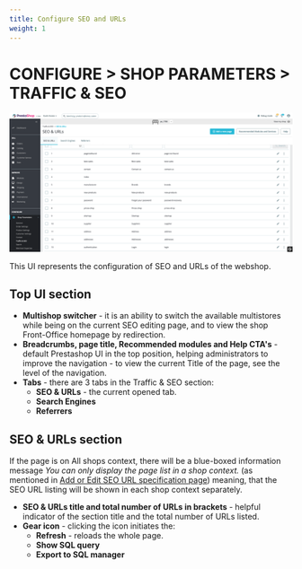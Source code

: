 ```yaml
---
title: Configure SEO and URLs
weight: 1
---
```

# CONFIGURE > SHOP PARAMETERS > TRAFFIC & SEO 

![SEO and URLs page in single Shop context](static/img/seo-and-urls.png)

This UI represents the configuration of SEO and URLs of the webshop.

## Top UI section

- **Multishop switcher** - it is an ability to switch the available multistores while being on the current SEO editing page, and to view the shop Front-Office homepage by redirection.
- **Breadcrumbs, page title, Recommended modules and Help CTA's** - default Prestashop UI in the top position, helping administrators to improve the navigation - to view the current Title of the page, see the level of the navigation.
- **Tabs** - there are 3 tabs in the Traffic & SEO section:
  - **SEO & URLs** - the current opened tab.
  - **Search Engines** 
  - **Referrers**

## SEO & URLs section

If the page is on All shops context, there will be a blue-boxed information message _You can only display the page list in a shop context._ (as mentioned in [Add or Edit SEO URL specification page](/content/1.7/back-office/shop-parameters/traffic-and-seo/add-edit-new-seo-page.md)) meaning, that the SEO URL listing will be shown in each shop context separately.

- **SEO & URLs title and total number of URLs in brackets** - helpful indicator of the section title and the total number of URLs listed.
- **Gear icon** - clicking the icon initiates the:
  - **Refresh** - reloads the whole page.
  - **Show SQL query**
  - **Export to SQL manager**
